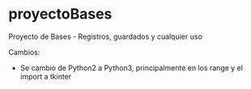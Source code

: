 # proyectoBases
Proyecto de Bases - Registros, guardados y cualquier uso

Cambios:
- Se cambio de Python2 a Python3, principalmente en los range y el import a tkinter
  
